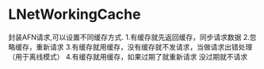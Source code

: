 # LNetWorkingCache

封装AFN请求,可以设置不同缓存方式.
1.有缓存就先返回缓存，同步请求数据
2.忽略缓存，重新请求
3.有缓存就用缓存，没有缓存就不发请求，当做请求出错处理（用于离线模式）
4.有缓存就用缓存，如果过期了就重新请求 没过期就不请求